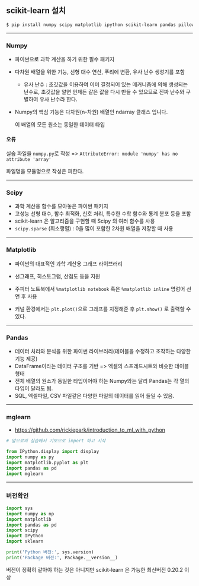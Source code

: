 ## scikit-learn 설치

```bash
$ pip install numpy scipy matplotlib ipython scikit-learn pandas pillow
```

-----

### Numpy

- 파이썬으로 과학 계산을 하기 위한 필수 패키지

- 다차원 배열을 위한 기능, 선형 대수 연산, 푸리에 변환, 유사 난수 생성기를 포함

  - 유사 난수 : 초깃값을 이용하여 이미 결정되어 있는 메커니즘에 의해 생성되는 난수로, 초깃값을 알면 언제든 같은 값을 다시 만들 수 있으므로 진짜 난수와 구별하여 유사 난수라 한다.

- Numpy의 핵심 기능은 다차원(n-차원) 배열인 ndarray 클래스 입니다. 

  이 배열의 모든 원소는 동일한 데이터 타입



#### 오류

실습 파일을 `numpy.py`로 작성 => `AttributeError: module 'numpy' has no attribute 'array'`

파일명을 모듈명으로 작성은 피한다.

---

### Scipy

- 과학 계산용 함수를 모아놓은 파이썬 패키지
- 고성능 선형 대수, 함수 최적화, 신호 처리, 특수한 수학 함수와 통계 분포 등을 포함
- scikit-learn 은 알고리즘을 구현할 때 Scipy 의 여러 함수를 사용
- `scipy.sparse` (희소행렬) : 0을 많이 포함한 2차원 배열을 저장할 때 사용

------

### Matplotlib

- 파이썬의 대표적인 과학 계산용 그래프 라이브러리
- 선그래프, 히스토그램, 산점도 등을 지원
- 주피터 노트북에서 `%matplotlib notebook`  혹은 `%matplotlib inline` 명렁어 선언 후 사용

- 커널 환경에서는 `plt.plot()`으로 그래프를 지정해준 후 `plt.show()` 로 출력할 수 있다.

-----

### Pandas

- 데이터 처리와 분석을 위한 파이썬 라이브러리(테이블을 수정하고 조작하는 다양한 기능 제공)
- DataFrame이라는 데이터 구조를 기반 => 엑셀의 스프레드시트와 비슷한 테이블 형태
- 전체 배열의 원소가 동일한 타입이어야 하는 Numpy와는 달리 Pandas는 각 열의 타입이 달라도 됨.
- SQL, 엑셀파일, CSV 파일같은 다양한 파일의 데이터를 읽어 들일 수 있음.

-----

### mglearn

- https://github.com/rickiepark/introduction_to_ml_with_python

```python
# 앞으로의 실습에서 기보으로 import 하고 시작

from IPython.display import display
import numpy as py
import matplotlib.pyplot as plt
import pandas as pd
import mglearn
```

----

### 버전확인

```python
import sys
import numpy as np
import matplotlib
import pandas as pd
import scipy
import IPython
import sklearn

print('Python 버전:', sys.version)
print('Package 버전:', Package.__version__)
```

버전이 정확히 같아야 하는 것은 아니지만 scikit-learn 은 가능한 최신버전 0.20.2 이상

